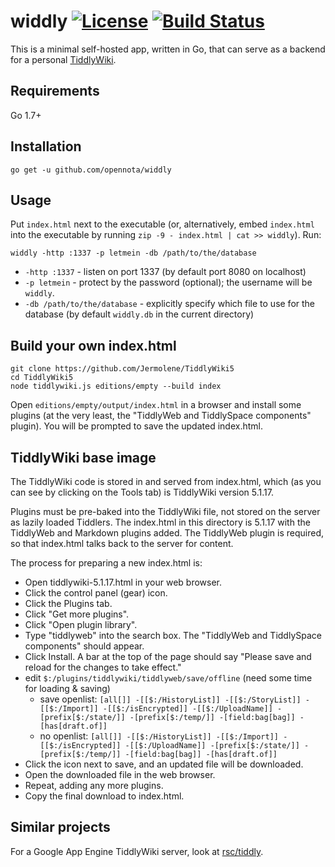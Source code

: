widdly [![License](http://img.shields.io/:license-gpl3-blue.svg)](http://www.gnu.org/licenses/gpl-3.0.html) [![Build Status](https://travis-ci.org/opennota/widdly.png?branch=master)](https://travis-ci.org/opennota/widdly)
======

This is a minimal self-hosted app, written in Go, that can serve as a backend
for a personal [TiddlyWiki](http://tiddlywiki.com/).

## Requirements

Go 1.7+

## Installation

    go get -u github.com/opennota/widdly

## Usage

Put `index.html` next to the executable (or, alternatively, embed `index.html`
into the executable by running `zip -9 - index.html | cat >> widdly`). Run:

    widdly -http :1337 -p letmein -db /path/to/the/database

- `-http :1337` - listen on port 1337 (by default port 8080 on localhost)
- `-p letmein` - protect by the password (optional); the username will be `widdly`.
- `-db /path/to/the/database` - explicitly specify which file to use for the
  database (by default `widdly.db` in the current directory)

## Build your own index.html

    git clone https://github.com/Jermolene/TiddlyWiki5
    cd TiddlyWiki5
    node tiddlywiki.js editions/empty --build index

Open `editions/empty/output/index.html` in a browser and install some plugins
(at the very least, the "TiddlyWeb and TiddlySpace components" plugin). You
will be prompted to save the updated index.html.

## TiddlyWiki base image

The TiddlyWiki code is stored in and served from index.html, which
(as you can see by clicking on the Tools tab) is TiddlyWiki version 5.1.17.

Plugins must be pre-baked into the TiddlyWiki file, not stored on the server
as lazily loaded Tiddlers. The index.html in this directory is 5.1.17 with
the TiddlyWeb and Markdown plugins added. The TiddlyWeb plugin is
required, so that index.html talks back to the server for content.

The process for preparing a new index.html is:

- Open tiddlywiki-5.1.17.html in your web browser.
- Click the control panel (gear) icon.
- Click the Plugins tab.
- Click "Get more plugins".
- Click "Open plugin library".
- Type "tiddlyweb" into the search box. The "TiddlyWeb and TiddlySpace components" should appear.
- Click Install. A bar at the top of the page should say "Please save and reload for the changes to take effect."
- edit `$:/plugins/tiddlywiki/tiddlyweb/save/offline` (need some time for loading & saving)
  - save openlist: `[all[]] -[[$:/HistoryList]] -[[$:/StoryList]] -[[$:/Import]] -[[$:/isEncrypted]] -[[$:/UploadName]] -[prefix[$:/state/]] -[prefix[$:/temp/]] -[field:bag[bag]] -[has[draft.of]]`
  - no openlist: `[all[]] -[[$:/HistoryList]] -[[$:/Import]] -[[$:/isEncrypted]] -[[$:/UploadName]] -[prefix[$:/state/]] -[prefix[$:/temp/]] -[field:bag[bag]] -[has[draft.of]]`
- Click the icon next to save, and an updated file will be downloaded.
- Open the downloaded file in the web browser.
- Repeat, adding any more plugins.
- Copy the final download to index.html.

## Similar projects

For a Google App Engine TiddlyWiki server, look at [rsc/tiddly](https://github.com/rsc/tiddly).

